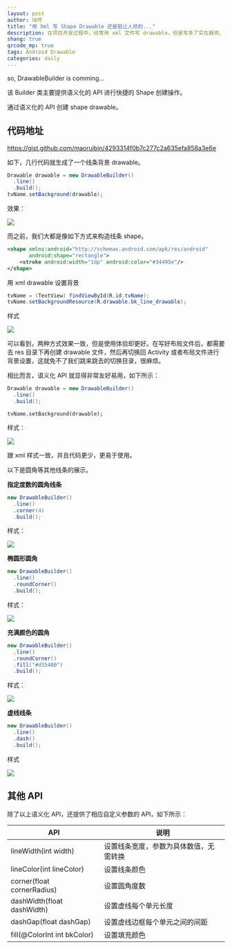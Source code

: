 ```yaml
---
layout: post
author: 咕咚
title: "用 Xml 写 Shape Drawable 还是挺让人烦的..."
description: 在项目开发过程中，经常用 xml 文件写 drawable，但是写多了实在麻烦，对于一些简单的 drawable 样式，完全可以用 Drawable 提供的 API 进行创建，这里对 API 进行简单包装，以便更好的使用。
shang: true
qrcode_mp: true
tags: Android Drawable
categories: daily 
---
```


so, DrawableBuilder is comming...

该 Builder 类主要提供语义化的 API 进行快捷的 Shape 创建操作。

通过语义化的 API 创建 shape drawable。

## 代码地址

https://gist.github.com/maoruibin/4293314f0b7c277c2a635efa858a3e6e


如下，几行代码就生成了一个线条背景 drawable。

```Java
Drawable drawable = new DrawableBuilder()
  .line()
  .build();
tvName.setBackground(drawable);
```

效果：

![](https://ws3.sinaimg.cn/large/006tKfTcly1g1eumuk7isj30dg03mmwx.jpg)

而之前，我们大都是像如下方式来构造线条 shape。

```xml
<shape xmlns:android="http://schemas.android.com/apk/res/android" 
       android:shape="rectangle">
    <stroke android:width="1dp" android:color="#34495e"/>
</shape>
```

用 xml drawable 设置背景

```java
tvName = (TextView) findViewById(R.id.tvName);
tvName.setBackgroundResource(R.drawable.bk_line_drawable);
```
样式

![](https://ws3.sinaimg.cn/large/006tKfTcly1g1eumuk7isj30dg03mmwx.jpg)

可以看到，两种方式效果一致，但是使用体验却更好。在写好布局文件后，都需要去 res 目录下再创建 drawable 文件，然后再切换回 Activity 或者布局文件进行背景设置，这就免不了我们跳来跳去的切换目录，很麻烦。

相比而言，语义化 API 就显得非常友好易用，如下所示：

```java
Drawable drawable = new DrawableBuilder()
  .line()
  .build();
```

```
tvName.setBackground(drawable);
```

样式：

![](https://ws3.sinaimg.cn/large/006tKfTcly1g1eumuk7isj30dg03mmwx.jpg)

跟 xml 样式一致，并且代码更少，更易于使用。

以下是圆角等其他线条的展示。

**指定度数的圆角线条**

```java
new DrawableBuilder()
  .line()
  .corner(4)
  .build();
```

样式：

![](https://ws2.sinaimg.cn/large/006tKfTcly1g1eu63aw9rj30d603imwx.jpg)

**椭圆形圆角**
```java
new DrawableBuilder()
  .line()
  .roundCorner()
  .build();		
```

样式：

![](https://ws1.sinaimg.cn/large/006tKfTcly1g1eu8cytmqj30d403et8h.jpg)

**充满颜色的圆角**

```Java
new DrawableBuilder()
  .line()
  .roundCorner()
  .fill("#d35400")
  .build();
```

样式：

![](https://ws2.sinaimg.cn/large/006tKfTcly1g1eug4duitj30de03wwe9.jpg)

**虚线线条**

```java
new DrawableBuilder()
  .line()
  .dash()
  .build();
```

样式

![](https://ws3.sinaimg.cn/large/006tKfTcly1g1eus2o5l1j30d603sq2p.jpg)

## 其他 API

除了以上语义化 API，还提供了相应自定义参数的 API，如下所示：

| API                         | 说明                  |
| --------------------------- | ------------------- |
| lineWidth(int width)        | 设置线条宽度，参数为具体数值，无需转换 |
| lineColor(int lineColor)    | 设置线条颜色              |
| corner(float cornerRadius)  | 设置圆角度数              |
| dashWidth(float dashWidth)  | 设置虚线每个单元长度          |
| dashGap(float dashGap)      | 设置虚线边框每个单元之间的间距     |
| fill(@ColorInt int bkColor) | 设置填充颜色              |


